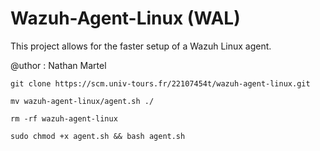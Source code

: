 # Wazuh-Agent-Linux (WAL)

This project allows for the faster setup of a Wazuh Linux agent.

@uthor : Nathan Martel

```
git clone https://scm.univ-tours.fr/22107454t/wazuh-agent-linux.git
```
```
mv wazuh-agent-linux/agent.sh ./
```
```
rm -rf wazuh-agent-linux
```
```
sudo chmod +x agent.sh && bash agent.sh
```
